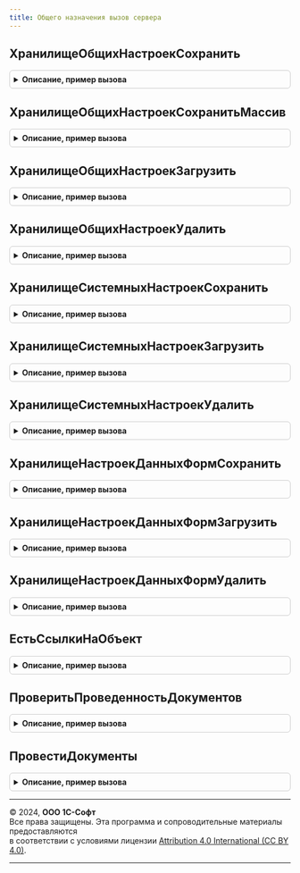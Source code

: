 ```yaml
---
title: Общего назначения вызов сервера
---
```



## ХранилищеОбщихНастроекСохранить
<details style="margin: 1em 0; padding: 0.5em; border: 1px solid #ccc; border-radius: 6px;">

<summary style="font-weight: bold; cursor: pointer;">Описание, пример вызова</summary>

```bsl

// Исключена из программного интерфейса.
// Следует использовать одноименную функцию в общем модуле ОбщегоНазначения или ОбщегоНазначенияКлиент.
//
// Сохраняет настройку в хранилище общих настроек, как метод платформы Сохранить,
// объектов СтандартноеХранилищеНастроекМенеджер или ХранилищеНастроекМенеджер.<Имя хранилища>,
// но с поддержкой длины ключа настроек более 128 символов путем хеширования части,
// которая превышает 96 символов.
// Если нет права СохранениеДанныхПользователя, сохранение пропускается без ошибки.
//
// См. ОбщегоНазначения.ХранилищеОбщихНастроекСохранить
//
// Параметры:
//   КлючОбъекта       - Строка           - см. синтакс-помощник платформы.
//   КлючНастроек      - Строка           - см. синтакс-помощник платформы.
//   Настройки         - Произвольный     - см. синтакс-помощник платформы.
//   ОписаниеНастроек  - ОписаниеНастроек - см. синтакс-помощник платформы.
//   ИмяПользователя   - Строка           - см. синтакс-помощник платформы.
//   ОбновитьПовторноИспользуемыеЗначения - Булево - выполнить одноименный метод платформы.
//
Процедура ХранилищеОбщихНастроекСохранить(КлючОбъекта, КлючНастроек, Настройки, Экспорт
```

Пример вызова
```bsl
ОбщегоНазначенияВызовСервера.ХранилищеОбщихНастроекСохранить(КлючОбъекта, КлючНастроек, Настройки, );
```
</details>

## ХранилищеОбщихНастроекСохранитьМассив
<details style="margin: 1em 0; padding: 0.5em; border: 1px solid #ccc; border-radius: 6px;">

<summary style="font-weight: bold; cursor: pointer;">Описание, пример вызова</summary>

```bsl

// Исключена из программного интерфейса.
// Следует использовать одноименную функцию в общем модуле ОбщегоНазначения или ОбщегоНазначенияКлиент.
//
// Сохраняет несколько настроек в хранилище общих настроек, как метод платформы Сохранить,
// объектов СтандартноеХранилищеНастроекМенеджер или ХранилищеНастроекМенеджер.<Имя хранилища>,
// но с поддержкой длины ключа настроек более 128 символов путем хеширования части,
// которая превышает 96 символов.
// Если нет права СохранениеДанныхПользователя, сохранение пропускается без ошибки.
//
// См. ОбщегоНазначения.ХранилищеОбщихНастроекСохранитьМассив
//
// Параметры:
//   НесколькоНастроек - Массив - со значениями:
//     * Значение - Структура:
//         * Объект    - Строка       - см. параметр КлючОбъекта  в синтакс-помощнике платформы.
//         * Настройка - Строка       - см. параметр КлючНастроек в синтакс-помощнике платформы.
//         * Значение  - Произвольный - см. параметр Настройки    в синтакс-помощнике платформы.
//
//   ОбновитьПовторноИспользуемыеЗначения - Булево - выполнить одноименный метод платформы.
//
Процедура ХранилищеОбщихНастроекСохранитьМассив(НесколькоНастроек, ОбновитьПовторноИспользуемыеЗначения = Ложь) Экспорт
```

Пример вызова
```bsl
ОбщегоНазначенияВызовСервера.ХранилищеОбщихНастроекСохранитьМассив(НесколькоНастроек, ОбновитьПовторноИспользуемыеЗначения);
```
</details>

## ХранилищеОбщихНастроекЗагрузить
<details style="margin: 1em 0; padding: 0.5em; border: 1px solid #ccc; border-radius: 6px;">

<summary style="font-weight: bold; cursor: pointer;">Описание, пример вызова</summary>

```bsl

// Исключена из программного интерфейса.
// Следует использовать одноименную функцию в общем модуле ОбщегоНазначения или ОбщегоНазначенияКлиент.
//
// Загружает настройку из хранилища общих настроек, как метод платформы Загрузить,
// объектов СтандартноеХранилищеНастроекМенеджер или ХранилищеНастроекМенеджер.<Имя хранилища>,
// но с поддержкой длины ключа настроек более 128 символов путем хеширования части,
// которая превышает 96 символов.
// Кроме того, возвращает указанное значение по умолчанию, если настройки не существуют.
// Если нет права СохранениеДанныхПользователя, возвращается значение по умолчанию без ошибки.
//
// В возвращаемом значении очищаются ссылки на несуществующий объект в базе данных, а именно
// - возвращаемая ссылка заменяется на указанное значение по умолчанию;
// - из данных типа Массив ссылки удаляются;
// - у данных типа Структура и Соответствие ключ не меняется, а значение устанавливается Неопределено;
// - анализ значений в данных типа Массив, Структура, Соответствие выполняется рекурсивно.
//
// См. ОбщегоНазначения.ХранилищеОбщихНастроекЗагрузить
//
// Параметры:
//   КлючОбъекта          - Строка           - см. синтакс-помощник платформы.
//   КлючНастроек         - Строка           - см. синтакс-помощник платформы.
//   ЗначениеПоУмолчанию  - Произвольный     - значение, которое возвращается, если настройки не существуют.
//                                             Если не указано, возвращается значение Неопределено.
//   ОписаниеНастроек     - ОписаниеНастроек - см. синтакс-помощник платформы.
//   ИмяПользователя      - Строка           - см. синтакс-помощник платформы.
//
// Возвращаемое значение:
//   Произвольный - см. синтакс-помощник платформы.
//
Функция ХранилищеОбщихНастроекЗагрузить(КлючОбъекта, КлючНастроек, ЗначениеПоУмолчанию = Неопределено, Экспорт
```

Пример вызова
```bsl
Результат = ОбщегоНазначенияВызовСервера.ХранилищеОбщихНастроекЗагрузить(КлючОбъекта, КлючНастроек, ЗначениеПоУмолчанию, );
```
</details>

## ХранилищеОбщихНастроекУдалить
<details style="margin: 1em 0; padding: 0.5em; border: 1px solid #ccc; border-radius: 6px;">

<summary style="font-weight: bold; cursor: pointer;">Описание, пример вызова</summary>

```bsl

// Исключена из программного интерфейса.
// Следует использовать одноименную функцию в общем модуле ОбщегоНазначения или ОбщегоНазначенияКлиент.
//
// Удаляет настройку из хранилища общих настроек, как метод платформы Удалить,
// объектов СтандартноеХранилищеНастроекМенеджер или ХранилищеНастроекМенеджер.<Имя хранилища>,
// но с поддержкой длины ключа настроек более 128 символов путем хеширования части,
// которая превышает 96 символов.
// Если нет права СохранениеДанныхПользователя, удаление пропускается без ошибки.
//
// См. ОбщегоНазначения.ХранилищеОбщихНастроекУдалить
//
// Параметры:
//   КлючОбъекта     - Строка
//                   - Неопределено - см. синтакс-помощник платформы.
//   КлючНастроек    - Строка
//                   - Неопределено - см. синтакс-помощник платформы.
//   ИмяПользователя - Строка
//                   - Неопределено - см. синтакс-помощник платформы.
//
Процедура ХранилищеОбщихНастроекУдалить(КлючОбъекта, КлючНастроек, ИмяПользователя) Экспорт
```

Пример вызова
```bsl
ОбщегоНазначенияВызовСервера.ХранилищеОбщихНастроекУдалить(КлючОбъекта, КлючНастроек, ИмяПользователя) 
```
</details>

## ХранилищеСистемныхНастроекСохранить
<details style="margin: 1em 0; padding: 0.5em; border: 1px solid #ccc; border-radius: 6px;">

<summary style="font-weight: bold; cursor: pointer;">Описание, пример вызова</summary>

```bsl

// Исключена из программного интерфейса.
// Следует использовать одноименную функцию в общем модуле ОбщегоНазначения или ОбщегоНазначенияКлиент.
//
// Сохраняет настройку в хранилище системных настроек, как метод платформы Сохранить
// объекта СтандартноеХранилищеНастроекМенеджер, но с поддержкой длины ключа настроек
// более 128 символов путем хеширования части, которая превышает 96 символов.
// Если нет права СохранениеДанныхПользователя, сохранение пропускается без ошибки.
//
// См. ОбщегоНазначения.ХранилищеСистемныхНастроекСохранить
//
// Параметры:
//   КлючОбъекта       - Строка           - см. синтакс-помощник платформы.
//   КлючНастроек      - Строка           - см. синтакс-помощник платформы.
//   Настройки         - Произвольный     - см. синтакс-помощник платформы.
//   ОписаниеНастроек  - ОписаниеНастроек - см. синтакс-помощник платформы.
//   ИмяПользователя   - Строка           - см. синтакс-помощник платформы.
//   ОбновитьПовторноИспользуемыеЗначения - Булево - выполнить одноименный метод платформы.
//
Процедура ХранилищеСистемныхНастроекСохранить(КлючОбъекта, КлючНастроек, Настройки, Экспорт
```

Пример вызова
```bsl
ОбщегоНазначенияВызовСервера.ХранилищеСистемныхНастроекСохранить(КлючОбъекта, КлючНастроек, Настройки, );
```
</details>

## ХранилищеСистемныхНастроекЗагрузить
<details style="margin: 1em 0; padding: 0.5em; border: 1px solid #ccc; border-radius: 6px;">

<summary style="font-weight: bold; cursor: pointer;">Описание, пример вызова</summary>

```bsl

// Исключена из программного интерфейса.
// Следует использовать одноименную функцию в общем модуле ОбщегоНазначения или ОбщегоНазначенияКлиент.
//
// Загружает настройку из хранилища системных настроек, как метод платформы Загрузить,
// объекта СтандартноеХранилищеНастроекМенеджер, но с поддержкой длины ключа настроек
// более 128 символов путем хеширования части, которая превышает 96 символов.
// Кроме того, возвращает указанное значение по умолчанию, если настройки не существуют.
// Если нет права СохранениеДанныхПользователя, возвращается значение по умолчанию без ошибки.
//
// В возвращаемом значении очищаются ссылки на несуществующий объект в базе данных, а именно:
// - возвращаемая ссылка заменяется на указанное значение по умолчанию;
// - из данных типа Массив ссылки удаляются;
// - у данных типа Структура и Соответствие ключ не меняется, а значение устанавливается Неопределено;
// - анализ значений в данных типа Массив, Структура, Соответствие выполняется рекурсивно
//
// См. ОбщегоНазначения.ХранилищеСистемныхНастроекЗагрузить
//
// Параметры:
//   КлючОбъекта          - Строка           - см. синтакс-помощник платформы.
//   КлючНастроек         - Строка           - см. синтакс-помощник платформы.
//   ЗначениеПоУмолчанию  - Произвольный     - значение, которое возвращается, если настройки не существуют.
//                                             Если не указано, возвращается значение Неопределено.
//   ОписаниеНастроек     - ОписаниеНастроек - см. синтакс-помощник платформы.
//   ИмяПользователя      - Строка           - см. синтакс-помощник платформы.
//
// Возвращаемое значение:
//   Произвольный - см. синтакс-помощник платформы.
//
Функция ХранилищеСистемныхНастроекЗагрузить(КлючОбъекта, КлючНастроек, ЗначениеПоУмолчанию = Неопределено, Экспорт
```

Пример вызова
```bsl
Результат = ОбщегоНазначенияВызовСервера.ХранилищеСистемныхНастроекЗагрузить(КлючОбъекта, КлючНастроек, ЗначениеПоУмолчанию, );
```
</details>

## ХранилищеСистемныхНастроекУдалить
<details style="margin: 1em 0; padding: 0.5em; border: 1px solid #ccc; border-radius: 6px;">

<summary style="font-weight: bold; cursor: pointer;">Описание, пример вызова</summary>

```bsl

// Исключена из программного интерфейса.
// Следует использовать одноименную функцию в общем модуле ОбщегоНазначения или ОбщегоНазначенияКлиент.
//
// Удаляет настройку из хранилища системных настроек, как метод платформы Удалить,
// объекта СтандартноеХранилищеНастроекМенеджер, но с поддержкой длины ключа настроек
// более 128 символов путем хеширования части, которая превышает 96 символов.
// Если нет права СохранениеДанныхПользователя, удаление пропускается без ошибки.
//
// См. ОбщегоНазначения.ХранилищеСистемныхНастроекУдалить
//
// Параметры:
//   КлючОбъекта     - Строка
//                   - Неопределено - см. синтакс-помощник платформы.
//   КлючНастроек    - Строка
//                   - Неопределено - см. синтакс-помощник платформы.
//   ИмяПользователя - Строка
//                   - Неопределено - см. синтакс-помощник платформы.
//
Процедура ХранилищеСистемныхНастроекУдалить(КлючОбъекта, КлючНастроек, ИмяПользователя) Экспорт
```

Пример вызова
```bsl
ОбщегоНазначенияВызовСервера.ХранилищеСистемныхНастроекУдалить(КлючОбъекта, КлючНастроек, ИмяПользователя) 
```
</details>

## ХранилищеНастроекДанныхФормСохранить
<details style="margin: 1em 0; padding: 0.5em; border: 1px solid #ccc; border-radius: 6px;">

<summary style="font-weight: bold; cursor: pointer;">Описание, пример вызова</summary>

```bsl

// Исключена из программного интерфейса.
// Следует использовать одноименную функцию в общем модуле ОбщегоНазначения или ОбщегоНазначенияКлиент.
//
// Сохраняет настройку в хранилище настроек данных форм, как метод платформы Сохранить,
// объектов СтандартноеХранилищеНастроекМенеджер или ХранилищеНастроекМенеджер.<Имя хранилища>,
// но с поддержкой длины ключа настроек более 128 символов путем хеширования части,
// которая превышает 96 символов.
// Если нет права СохранениеДанныхПользователя, сохранение пропускается без ошибки.
//
// См. ОбщегоНазначения.ХранилищеНастроекДанныхФормСохранить
//
// Параметры:
//   КлючОбъекта       - Строка           - см. синтакс-помощник платформы.
//   КлючНастроек      - Строка           - см. синтакс-помощник платформы.
//   Настройки         - Произвольный     - см. синтакс-помощник платформы.
//   ОписаниеНастроек  - ОписаниеНастроек - см. синтакс-помощник платформы.
//   ИмяПользователя   - Строка           - см. синтакс-помощник платформы.
//   ОбновитьПовторноИспользуемыеЗначения - Булево - выполнить одноименный метод платформы.
//
Процедура ХранилищеНастроекДанныхФормСохранить(КлючОбъекта, КлючНастроек, Настройки, Экспорт
```

Пример вызова
```bsl
ОбщегоНазначенияВызовСервера.ХранилищеНастроекДанныхФормСохранить(КлючОбъекта, КлючНастроек, Настройки, );
```
</details>

## ХранилищеНастроекДанныхФормЗагрузить
<details style="margin: 1em 0; padding: 0.5em; border: 1px solid #ccc; border-radius: 6px;">

<summary style="font-weight: bold; cursor: pointer;">Описание, пример вызова</summary>

```bsl

// Исключена из программного интерфейса.
// Следует использовать одноименную функцию в общем модуле ОбщегоНазначения или ОбщегоНазначенияКлиент.
//
// Загружает настройку из хранилища настроек данных форм, как метод платформы Загрузить,
// объектов СтандартноеХранилищеНастроекМенеджер или ХранилищеНастроекМенеджер.<Имя хранилища>,
// но с поддержкой длины ключа настроек более 128 символов путем хеширования части,
// которая превышает 96 символов.
// Кроме того, возвращает указанное значение по умолчанию, если настройки не существуют.
// Если нет права СохранениеДанныхПользователя, возвращается значение по умолчанию без ошибки.
//
// В возвращаемом значении очищаются ссылки на несуществующий объект в базе данных, а именно
// - возвращаемая ссылка заменяется на указанное значение по умолчанию;
// - из данных типа Массив ссылки удаляются;
// - у данных типа Структура и Соответствие ключ не меняется, а значение устанавливается Неопределено;
// - анализ значений в данных типа Массив, Структура, Соответствие выполняется рекурсивно.
//
// См. ОбщегоНазначения.ХранилищеНастроекДанныхФормЗагрузить
//
// Параметры:
//   КлючОбъекта          - Строка           - см. синтакс-помощник платформы.
//   КлючНастроек         - Строка           - см. синтакс-помощник платформы.
//   ЗначениеПоУмолчанию  - Произвольный     - значение, которое возвращается, если настройки не существуют.
//                                             Если не указано, возвращается значение Неопределено.
//   ОписаниеНастроек     - ОписаниеНастроек - см. синтакс-помощник платформы.
//   ИмяПользователя      - Строка           - см. синтакс-помощник платформы.
//
// Возвращаемое значение:
//   Произвольный - см. синтакс-помощник платформы.
//
Функция ХранилищеНастроекДанныхФормЗагрузить(КлючОбъекта, КлючНастроек, ЗначениеПоУмолчанию = Неопределено, Экспорт
```

Пример вызова
```bsl
Результат = ОбщегоНазначенияВызовСервера.ХранилищеНастроекДанныхФормЗагрузить(КлючОбъекта, КлючНастроек, ЗначениеПоУмолчанию, );
```
</details>

## ХранилищеНастроекДанныхФормУдалить
<details style="margin: 1em 0; padding: 0.5em; border: 1px solid #ccc; border-radius: 6px;">

<summary style="font-weight: bold; cursor: pointer;">Описание, пример вызова</summary>

```bsl

// Исключена из программного интерфейса.
// Следует использовать одноименную функцию в общем модуле ОбщегоНазначения или ОбщегоНазначенияКлиент.
//
// Удаляет настройку из хранилища настроек данных форм, как метод платформы Удалить,
// объектов СтандартноеХранилищеНастроекМенеджер или ХранилищеНастроекМенеджер.<Имя хранилища>,
// но с поддержкой длины ключа настроек более 128 символов путем хеширования части,
// которая превышает 96 символов.
// Если нет права СохранениеДанныхПользователя, удаление пропускается без ошибки.
//
// См. ОбщегоНазначения.ХранилищеНастроекДанныхФормУдалить
//
// Параметры:
//   КлючОбъекта     - Строка
//                   - Неопределено - см. синтакс-помощник платформы.
//   КлючНастроек    - Строка
//                   - Неопределено - см. синтакс-помощник платформы.
//   ИмяПользователя - Строка
//                   - Неопределено - см. синтакс-помощник платформы.
//
Процедура ХранилищеНастроекДанныхФормУдалить(КлючОбъекта, КлючНастроек, ИмяПользователя) Экспорт
```

Пример вызова
```bsl
ОбщегоНазначенияВызовСервера.ХранилищеНастроекДанныхФормУдалить(КлючОбъекта, КлючНастроек, ИмяПользователя) 
```
</details>

## ЕстьСсылкиНаОбъект
<details style="margin: 1em 0; padding: 0.5em; border: 1px solid #ccc; border-radius: 6px;">

<summary style="font-weight: bold; cursor: pointer;">Описание, пример вызова</summary>

```bsl

// Устарела. Следует открывать форму с длительной операции и вызывать из нее ОбщегоНазначения.ЕстьСсылкиНаОбъект.
// Проверяет наличие ссылок на объект в базе данных.
// При вызове в неразделенном сеансе не выявляет ссылок в разделенных областях.
//
// Параметры:
//  СсылкаИлиМассивСсылок - ЛюбаяСсылка
//                        - Массив - объект или список объектов.
//  ИскатьСредиСлужебныхОбъектов - Булево - если Истина, то не будут учитываться
//      исключения поиска ссылок, заданные при разработке конфигурации.
//      Про исключение поиска ссылок подробнее
//      см. ОбщегоНазначенияПереопределяемый.ПриДобавленииИсключенийПоискаСсылок
//
// Возвращаемое значение:
//  Булево - Истина, если есть ссылки на объект.
//
Функция ЕстьСсылкиНаОбъект(Знач СсылкаИлиМассивСсылок, Знач ИскатьСредиСлужебныхОбъектов = Ложь) Экспорт
```

Пример вызова
```bsl
Результат = ОбщегоНазначенияВызовСервера.ЕстьСсылкиНаОбъект(СсылкаИлиМассивСсылок, ИскатьСредиСлужебныхОбъектов);
```
</details>

## ПроверитьПроведенностьДокументов
<details style="margin: 1em 0; padding: 0.5em; border: 1px solid #ccc; border-radius: 6px;">

<summary style="font-weight: bold; cursor: pointer;">Описание, пример вызова</summary>

```bsl

// Исключена из программного интерфейса.
// Следует использовать одноименную функцию в общем модуле ОбщегоНазначения или ОбщегоНазначенияКлиент.
//
// Проверяет статус проведения переданных документов и возвращает
// те из них, которые не проведены.
//
// Параметры:
//  Документы - Массив из ДокументСсылка - документы, статус проведения которых необходимо проверить.
//
// Возвращаемое значение:
//  Массив из ДокументСсылка - непроведенные документы.
//
Функция ПроверитьПроведенностьДокументов(Знач Документы) Экспорт
```

Пример вызова
```bsl
Результат = ОбщегоНазначенияВызовСервера.ПроверитьПроведенностьДокументов(Документы) 
```
</details>

## ПровестиДокументы
<details style="margin: 1em 0; padding: 0.5em; border: 1px solid #ccc; border-radius: 6px;">

<summary style="font-weight: bold; cursor: pointer;">Описание, пример вызова</summary>

```bsl

// Исключена из программного интерфейса.
// Следует использовать одноименную функцию в общем модуле ОбщегоНазначения или ОбщегоНазначенияКлиент.
//
// Выполняет попытку проведения документов.
//
// См. ОбщегоНазначения.ПровестиДокументы
//
// Параметры:
//  Документы - см. ОбщегоНазначения.ПровестиДокументы.Документы
//
// Возвращаемое значение:
//   см. ОбщегоНазначения.ПровестиДокументы
//
Функция ПровестиДокументы(Документы) Экспорт
```

Пример вызова
```bsl
Результат = ОбщегоНазначенияВызовСервера.ПровестиДокументы(Документы) 
```
</details>

---

© 2024, **ООО 1С-Софт**  
Все права защищены. Эта программа и сопроводительные материалы предоставляются  
в соответствии с условиями лицензии [Attribution 4.0 International (CC BY 4.0)](https://creativecommons.org/licenses/by/4.0/legalcode).

---

